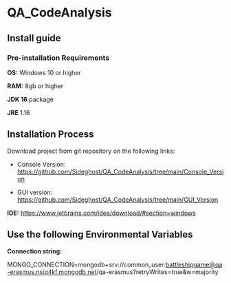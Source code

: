 # QA_CodeAnalysis

## Install guide

### Pre-installation Requirements

**OS:** Windows 10 or higher 

**RAM:** 8gb or higher 

**JDK 16** package 

**JRE** 1.16



## Installation Process

Download project from git repository on the following links:

* Console Version: https://github.com/Sideghost/QA_CodeAnalysis/tree/main/Console_Version 

* GUI version: https://github.com/Sideghost/QA_CodeAnalysis/tree/main/GUI_Version 



**IDE:** https://www.jetbrains.com/idea/download/#section=windows 



## Use the following Environmental Variables 

**Connection string:** 

MONGO_CONNECTION=mongodb+srv://common_user:battleshipgame@qa-erasmus.nsiq4kf.mongodb.net/qa-erasmus?retryWrites\=true&w\=majority
